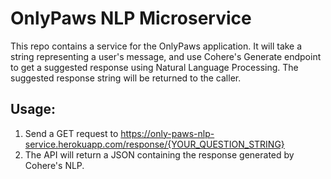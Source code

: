 # OnlyPaws NLP Microservice

This repo contains a service for the OnlyPaws application. It will take a string representing a user's message, and use Cohere's Generate endpoint to get a suggested response using Natural Language Processing. The suggested response string will be returned to the caller. 

## Usage:

1) Send a GET request to https://only-paws-nlp-service.herokuapp.com/response/{YOUR_QUESTION_STRING}
2) The API will return a JSON containing the response generated by Cohere's NLP.
